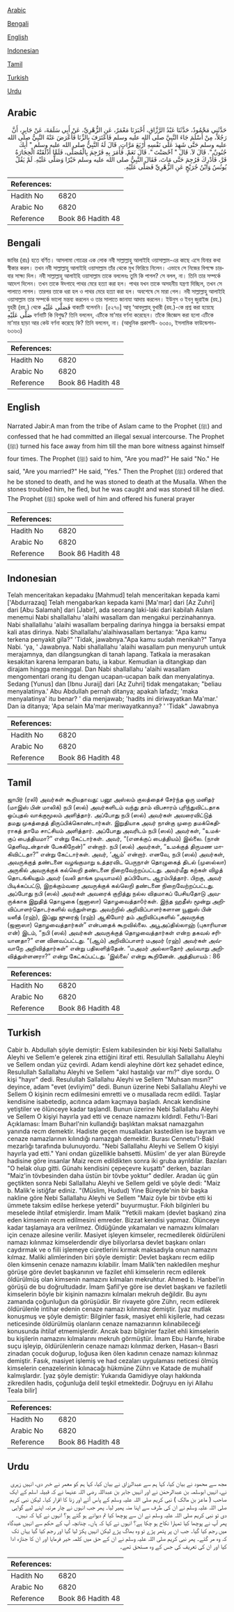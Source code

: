 [Arabic](#arabic)

[Bengali](#bengali)

[English](#english)

[Indonesian](#indonesian)

[Tamil](#tamil)

[Turkish](#turkish)

[Urdu](#urdu)

## Arabic


<div dir="rtl" lang="ar" style={{fontSize:'larger',backgroundColor:'#f8f9fa',padding:20}}>
حَدَّثَنِي مَحْمُودٌ، حَدَّثَنَا عَبْدُ الرَّزَّاقِ، أَخْبَرَنَا مَعْمَرٌ، عَنِ الزُّهْرِيِّ، عَنْ أَبِي سَلَمَةَ، عَنْ جَابِرٍ، أَنَّ رَجُلاً، مِنْ أَسْلَمَ جَاءَ النَّبِيَّ صلى الله عليه وسلم فَاعْتَرَفَ بِالزِّنَا فَأَعْرَضَ عَنْهُ النَّبِيُّ صلى الله عليه وسلم حَتَّى شَهِدَ عَلَى نَفْسِهِ أَرْبَعَ مَرَّاتٍ‏.‏ قَالَ لَهُ النَّبِيُّ صلى الله عليه وسلم ‏"‏ أَبِكَ جُنُونٌ ‏"‏‏.‏ قَالَ لاَ‏.‏ قَالَ ‏"‏ آحْصَنْتَ ‏"‏‏.‏ قَالَ نَعَمْ‏.‏ فَأَمَرَ بِهِ فَرُجِمَ بِالْمُصَلَّى، فَلَمَّا أَذْلَقَتْهُ الْحِجَارَةُ فَرَّ، فَأُدْرِكَ فَرُجِمَ حَتَّى مَاتَ، فَقَالَ النَّبِيُّ صلى الله عليه وسلم خَيْرًا وَصَلَّى عَلَيْهِ‏.‏ لَمْ يَقُلْ يُونُسُ وَابْنُ جُرَيْجٍ عَنِ الزُّهْرِيِّ فَصَلَّى عَلَيْهِ‏.‏
</div>
<div style={{backgroundColor:'#f8f9fa',padding:20, marginBottom: 10}}><table> <thead> <tr> <th>References:</th> <th></th> </tr> </thead> <tbody><tr><td>Hadith No</td><td>6820</td></tr><tr><td>Arabic No</td><td>6820</td></tr><tr><td>Reference</td><td>Book 86 Hadith 48</td></tr></tbody></table></div>

## Bengali


<div dir="ltr" lang="bn" style={{fontSize:'larger',backgroundColor:'#f8f9fa',padding:20}}>
জাবির (রাঃ) হতে বর্ণিত। আসলামা গোত্রের এক লোক নবী সাল্লাল্লাহু আলাইহি ওয়াসাল্লাম-এর কাছে এসে যিনার কথা স্বীকার করল। তখন নবী সাল্লাল্লাহু আলাইহি ওয়াসাল্লাম তাঁর থেকে মুখ ফিরিয়ে নিলেন। এভাবে সে নিজের বিপক্ষে চারবার সাক্ষ্য দিল। নবী সাল্লাল্লাহু আলাইহি ওয়াসাল্লাম তাকে বললেনঃ তুমি কি পাগল? সে বলল, না। তিনি তার সম্পর্কে আদেশ দিলেন। তখন তাকে ঈদগাহে পাথর মেরে হত্যা করা হল। পাথর যখন তাকে অসহনীয় যন্ত্রণা দিচ্ছিল, তখন সে পালাতে লাগল। তারপর তাকে ধরা হল ও পাথর মেরে হত্যা করা হল। অবশেষে সে মারা গেল। নবী সাল্লাল্লাহু আলাইহি ওয়াসাল্লাম তার সম্পর্কে ভালো মন্তব্য করলেন ও তার সালাতে জানাযা আদায় করলেন। ইউনুস ও ইবনু জুরাইজ (রহ.) যুহরী (রহ.) থেকে فَصَلَّى عَلَيْهِ বাক্যটি বলেননি। [৫২৭০] আবূ ‘আবদুল্লাহ্ বুখারী (রহ.)-কে প্রশ্ন করা হয়েছে صَلَّى عَلَيْهِ বর্ণনাটি কি বিশুদ্ধ? তিনি বললেন, এটিকে মা’মার বর্ণনা করেছেন। তাঁকে জিজ্ঞেস করা হলো এটিকে মা’মার ছাড়া আর কেউ বর্ণনা করেছে কি? তিনি বললেন, না। (আধুনিক প্রকাশনী- ৬৩৫০, ইসলামিক ফাউন্ডেশন- ৬৩৬৩)
</div>
<div style={{backgroundColor:'#f8f9fa',padding:20, marginBottom: 10}}><table> <thead> <tr> <th>References:</th> <th></th> </tr> </thead> <tbody><tr><td>Hadith No</td><td>6820</td></tr><tr><td>Arabic No</td><td>6820</td></tr><tr><td>Reference</td><td>Book 86 Hadith 48</td></tr></tbody></table></div>

## English


<div dir="ltr" lang="en" style={{fontSize:'larger',backgroundColor:'#f8f9fa',padding:20}}>
Narrated Jabir:A man from the tribe of Aslam came to the Prophet (ﷺ) and confessed that he had committed an illegal sexual intercourse. The Prophet (ﷺ) turned his face away from him till the man bore witness against himself four times. The Prophet (ﷺ) said to him, "Are you mad?" He said "No." He said, "Are you married?" He said, "Yes." Then the Prophet (ﷺ) ordered that he be stoned to death, and he was stoned to death at the Musalla. When the stones troubled him, he fled, but he was caught and was stoned till he died. The Prophet (ﷺ) spoke well of him and offered his funeral prayer
</div>
<div style={{backgroundColor:'#f8f9fa',padding:20, marginBottom: 10}}><table> <thead> <tr> <th>References:</th> <th></th> </tr> </thead> <tbody><tr><td>Hadith No</td><td>6820</td></tr><tr><td>Arabic No</td><td>6820</td></tr><tr><td>Reference</td><td>Book 86 Hadith 48</td></tr></tbody></table></div>

## Indonesian


<div dir="ltr" lang="id" style={{fontSize:'larger',backgroundColor:'#f8f9fa',padding:20}}>
Telah menceritakan kepadaku [Mahmud] telah menceritakan kepada kami ['Abdurrazaq] Telah mengabarkan kepada kami [Ma'mar] dari [Az Zuhri] dari [Abu Salamah] dari [Jabir], ada seorang laki-laki dari kabilah Aslam menemui Nabi shallallahu 'alaihi wasallam dan mengakui perzinahannya. Nabi shallallahu 'alaihi wasallam berpaling darinya hingga ia bersaksi empat kali atas dirinya. Nabi Shallallahu'alaihiwasallam bertanya: "Apa kamu terkena penyakit gila?" 'Tidak, jawabnya."Apa kamu sudah menikah?" Tanya Nabi. 'ya, ' Jawabnya. Nabi shallallahu 'alaihi wasallam pun menyuruh untuk merajamnya, dan dilangsungkan di tanah lapang. Tatkala ia merasakan kesakitan karena lemparan batu, ia kabur. Kemudian ia ditangkap dan dirajam hingga meninggal. Dan Nabi shallallahu 'alaihi wasallam mengomentari orang itu dengan ucapan-ucapan baik dan menyalatinya. Sedang [Yunus] dan [Ibnu Juraij] dari [Az Zuhri] tidak mengatakan; "beliau menyalatinya.' Abu Abdullah pernah ditanya; apakah lafadz; 'maka menyalatinya' itu benar? ' dia menjawab; 'hadits ini diriwayatkan Ma'mar.' Dan ia ditanya; 'Apa selain Ma'mar meriwayatkannya? ' 'Tidak" Jawabnya
</div>
<div style={{backgroundColor:'#f8f9fa',padding:20, marginBottom: 10}}><table> <thead> <tr> <th>References:</th> <th></th> </tr> </thead> <tbody><tr><td>Hadith No</td><td>6820</td></tr><tr><td>Arabic No</td><td>6820</td></tr><tr><td>Reference</td><td>Book 86 Hadith 48</td></tr></tbody></table></div>

## Tamil


<div dir="ltr" lang="ta" style={{fontSize:'larger',backgroundColor:'#f8f9fa',padding:20}}>
ஜாபிர் (ரலி) அவர்கள் கூறியதாவது: பனூ அஸ்லம் குலத்தைச் சேர்ந்த ஒரு மனிதர் (மாஇஸ் பின் மாலிக்) நபி (ஸல்) அவர்களிடம் வந்து தாம் விபசாரம் புரிந்துவிட்டதாக ஒப்புதல் வாக்குமூலம் அளித்தார். அப்போது நபி (ஸல்) அவர்கள் அவரைவிட்டுத் தமது முகத்தைத் திருப்பிக்கொண்டார்கள். இறுதியாக அவர் நான்கு முறை தமக்கெதிராகத் தாமே சாட்சியம் அளித்தார். அப்போது அவரிடம் நபி (ஸல்) அவர்கள், “உமக்குப் பைத்தியமா?” என்று கேட்டார்கள். அவர், “(எனக்குப் பைத்தியம்) இல்லை. (நான் தெளிவுடன்தான் பேசுகிறேன்)” என்றார். நபி (ஸல்) அவர்கள், “உமக்குத் திருமண மாகிவிட்டதா?” என்று கேட்டார்கள். அவர், ‘ஆம்’ என்றார். எனவே, நபி (ஸல்) அவர்கள், அவருக்குத் தண்டனை வழங்குமாறு உத்தரவிட பெருநாள் தொழுகைத் திடல் (முஸல்லா) அருகில் அவருக்குக் கல்லெறி தண்டனை நிறைவேற்றப்பட்டது. அவர்மீது கற்கள் விழத் தொடங்கியதும் அவர் (வலி தாங்க முடியாமல்) தப்பியோட ஆரம்பித்தார். பிறகு, அவர் பிடிக்கப்பட்டு, இறக்கும்வரை அவருக்குக் கல்லெறி தண்டனை நிறைவேற்றப்பட்டது. அப்போது நபி (ஸல்) அவர்கள் அவரைக் குறித்து நல்ல விதமாகப் பேசியதோடு அவருக்காக இறுதித் தொழுகை (ஜனாஸா) தொழவைத்தாôர்கள். இந்த ஹதீஸ் மூன்று அறிவிப்பாளர்தொடர்களில் வந்துள்ளது. அவற்றில் அறிவிப்பாளர்களான யூனுஸ் பின் யஸீத் (ரஹ்), இப்னு ஜுரைஜ் (ரஹ்) ஆகியோர் தம் அறிவிப்புகளில் “அவருக்கு (ஜனாஸா) தொழவைத்தார்கள்” என்பதைக் கூறவில்லை. அபூஅப்தில்லாஹ் (புகாரியான என்) இடம், “நபி (ஸல்) அவர்கள் அவருக்குத் தொழவைத்தார்கள் என்ற தகவல் சரியானதா?” என வினவப்பட்டது. “(ஆம்) அறிவிப்பாளர் மஅமர் (ரஹ்) அவர்கள் அவ்வாறே அறிவித்தார்கள்” என்று பதிலளித்தேன். “மஅமர் அல்லாதோர் அவ்வாறு அறிவித்துள்ளனரா?” என்று கேட்கப்பட்டது. ‘இல்லை’ என்று கூறினேன். அத்தியாயம் : 86
</div>
<div style={{backgroundColor:'#f8f9fa',padding:20, marginBottom: 10}}><table> <thead> <tr> <th>References:</th> <th></th> </tr> </thead> <tbody><tr><td>Hadith No</td><td>6820</td></tr><tr><td>Arabic No</td><td>6820</td></tr><tr><td>Reference</td><td>Book 86 Hadith 48</td></tr></tbody></table></div>

## Turkish


<div dir="ltr" lang="tr" style={{fontSize:'larger',backgroundColor:'#f8f9fa',padding:20}}>
Cabir b. Abdullah şöyle demiştir: Eslem kabilesinden bir kişi Nebi Sallallahu Aleyhi ve Sellem'e gelerek zina ettiğini itiraf etti. Resulullah Sallallahu Aleyhi ve Sellem ondan yüz çevirdi. Adam kendi aleyhine dört kez şehadet edince, Resulullah Sallallahu Aleyhi ve Sellem "akıl hastalığı var mı?" diye sordu. O kişi "hayır" dedi. Resulullah Sallallahu Aleyhi ve Sellem "Muhsan mısın?" deyince, adam "evet (evliyim)" dedi. Bunun üzerine Nebi Sallallahu Aleyhi ve Sellem O kişinin recm edilmesini emretti ve o musallada recm edildi. Taşlar kendisine isabetedip, acıtınca adam kaçmaya başladı. Ancak kendisine yetiştiler ve ölünceye kadar taşlandl. Bunun üzerine Nebi Sallallahu Aleyhi ve Sellem O kişiyi hayırla yad etti ve cenaze namazını kıldırdl. Fethu'l-Bari Açıklaması: İmam Buharl'nin kullandığı başlıktan maksat namazgahın yanında recm demektir. Hadiste geçen musalladan kastedilen ise bayram ve cenaze namazlarının kılındığı namazgah demektir. Burası Cennetu'I-Bakl mezarlığı tarafında bulunuyordu. "Nebi Sallallahu Aleyhi ve Sellem O kişiyi hayırla yad etti." Yani ondan güzellikle bahsetti. Müslim' de yer alan Büreyde hadisine göre insanlar Maiz recm edildikten sonra iki gruba ayrıldılar. Bazıları "O helak olup gitti. Günahı kendisini çepeçevre kuşattı" derken, bazıları "Maiz'in tövbesinden daha üstün bir tövbe yoktur" dediler. Aradan üç gün geçtikten sonra Nebi Sallallahu Aleyhi ve Sellem geldi ve şöyle dedi: "Maiz b. Malik'e istiğfar ediniz. "(Müslim, Hudud) Yine Büreyde'nin bir başka nakline göre Nebi Sallallahu Aleyhi ve Sellem "Maiz öyle bir tövbe etti ki ümmete taksim edilse herkese yeterdi" buyurmuştur. Fıkıh bilginleri bu meselede ihtilaf etmişlerdir. İmam Malik "Yetkili makam (devlet başkanı) zina eden kimsenin recm edilmesini emreder. Bizzat kendisi yapmaz. Ölünceye kadar taşlamaya ara verilmez. Öldüğünde yıkamaları ve namazını kılmaları için cenaze ailesine verilir. Masiyet işleyen kimseler, recmedilerek öldürüleni namazı kılınmaz kimselerdendir diye biliyorlarsa devlet başkanı onları caydırmak ve o fiili işlemeye cüretlerini kırmak maksadıyla onun namazını kılmaz. Maliki alimlerinden biri şöyle demiştir: Devlet başkanı recm edilip ölen kimsenin cenaze namazını kılabilir. İmam Malik'ten nakledilen meşhur görüşe göre devlet başkanının ve fazilet ehli kimselerin recm edilerek öldürülmüş olan kimsenin namazını kılmaları mekruhtur. Ahmed b. Hanbel'in görüşü de bu doğrultudadır. İmam Şafil'ye göre ise devlet başkanı ve faziletli kimselerin böyle bir kişinin namazını kılmaları mekruh değildir. Bu aynı zamanda çoğunluğun da görüşüdür. Bir rivayete göre Zührı, recm edilerek öldürülenle intihar edenin cenaze namazı kılınmaz demiştir. [yaz mutlak konuşmuş ve şöyle demiştir: Bilginler fasık, masiyet ehli kişilerle, had cezası neticesinde öldürülmüş olanların cenaze namazıarının kılınabileceği konusunda ihtilaf etmemişlerdir. Ancak bazı bilginler fazilet ehli kimselerin bu kişilerin namazını kılmalarını mekruh görmüştür. İmam Ebu Hanıfe, hirabe suçu işleyip, öldürülenlerin cenaze namazı kılınmaz derken, Hasan-ı Basri zinadan çocuk doğurup, loğusa iken ölen kadının cenaze namazı kılınmaz demiştir. Fasık, masiyet işlemiş ve had cezaları uygulaması neticesi ölmüş kimselerin cenazelerinin kılınacağı hükmüne Zührı ve Katade de muhalif kalmışlardır. [yaz şöyle demiştir: Yukarıda Gamidiyye olayı hakkında zikredilen hadis, çoğunluğa delil teşkil etmektedir. Doğruyu en iyi Allahu Teala bilir]
</div>
<div style={{backgroundColor:'#f8f9fa',padding:20, marginBottom: 10}}><table> <thead> <tr> <th>References:</th> <th></th> </tr> </thead> <tbody><tr><td>Hadith No</td><td>6820</td></tr><tr><td>Arabic No</td><td>6820</td></tr><tr><td>Reference</td><td>Book 86 Hadith 48</td></tr></tbody></table></div>

## Urdu


<div dir="rtl" lang="ur" style={{fontSize:'larger',backgroundColor:'#f8f9fa',padding:20}}>
مجھ سے محمود نے بیان کیا، کہا ہم سے عبدالرزاق نے بیان کیا، کہا ہم کو معمر نے خبر دی، انہیں زہری نے، انہیں ابوسلمہ بن عبدالرحمٰن نے اور انہیں جابر بن عبداللہ رضی اللہ عنہما نے کہ قبیلہ اسلم کے ایک صاحب ( ماعز بن مالک ) نبی کریم صلی اللہ علیہ وسلم کے پاس آئے اور زنا کا اقرار کیا۔ لیکن نبی کریم صلی اللہ علیہ وسلم نے ان کی طرف سے اپنا منہ پھیر لیا۔ پھر جب انہوں نے چار مرتبہ اپنے لیے گواہی دی تو نبی کریم صلی اللہ علیہ وسلم نے ان سے پوچھا کیا تم دیوانے ہو گئے ہو؟ انہوں نے کہا کہ نہیں۔ پھر آپ نے پوچھا کیا تمہارا نکاح ہو چکا ہے؟ انہوں نے کہا کہ ہاں۔ چنانچہ آپ کے حکم سے انہیں عیدگاہ میں رجم کیا گیا۔ جب ان پر پتھر پڑے تو وہ بھاگ پڑے لیکن انہیں پکڑ لیا گیا اور رجم کیا گیا یہاں تک کہ وہ مر گئے۔ پھر نبی کریم صلی اللہ علیہ وسلم نے ان کے حق میں کلمہ خیر فرمایا اور ان کا جنازہ ادا کیا اور ان کی تعریف کی جس کے وہ مستحق تھے۔
</div>
<div style={{backgroundColor:'#f8f9fa',padding:20, marginBottom: 10}}><table> <thead> <tr> <th>References:</th> <th></th> </tr> </thead> <tbody><tr><td>Hadith No</td><td>6820</td></tr><tr><td>Arabic No</td><td>6820</td></tr><tr><td>Reference</td><td>Book 86 Hadith 48</td></tr></tbody></table></div>